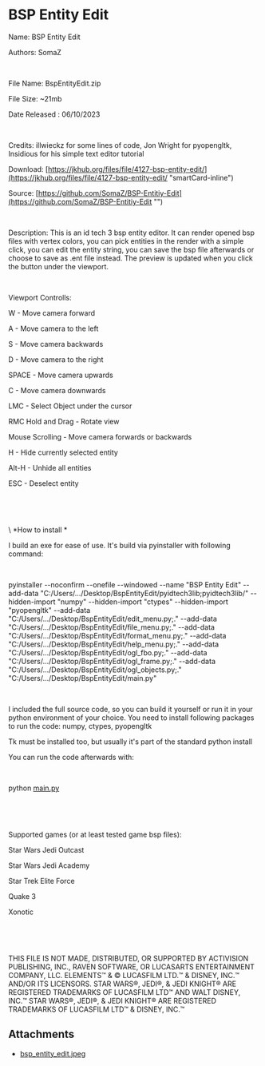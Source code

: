 # BSP Entity Edit

Name: BSP Entity Edit

Authors: SomaZ

‌

File Name: BspEntityEdit.zip

File Size: ~21mb

Date Released : 06/10/2023

‌

Credits: illwieckz for some lines of code, Jon Wright for pyopengltk, Insidious for his simple text editor tutorial

Download: [https://jkhub.org/files/file/4127-bsp-entity-edit/](https://jkhub.org/files/file/4127-bsp-entity-edit/ "smartCard-inline")

Source: [https://github.com/SomaZ/BSP-Entitiy-Edit](https://github.com/SomaZ/BSP-Entitiy-Edit "‌")

‌

Description: This is an id tech 3 bsp entity editor. It can render opened bsp files with vertex colors, you can pick entities in the render with a simple click, you can edit the entity string, you can save the bsp file afterwards or choose to save as .ent file instead. The preview is updated when you click the button under the viewport.

‌

Viewport Controlls:

W - Move camera forward

A - Move camera to the left

S - Move camera backwards

D - Move camera to the right

SPACE - Move camera upwards

C - Move camera downwards

LMC - Select Object under the cursor

RMC Hold and Drag - Rotate view

Mouse Scrolling - Move camera forwards or backwards

H - Hide currently selected entity

Alt-H - Unhide all entities

ESC - Deselect entity

‌

‌

\ \*How to install \*

I build an exe for ease of use. It's build via pyinstaller with following command:

‌

pyinstaller --noconfirm --onefile --windowed --name "BSP Entity Edit" --add-data "C:/Users/.../Desktop/BspEntityEdit/pyidtech3lib;pyidtech3lib/" --hidden-import "numpy" --hidden-import "ctypes" --hidden-import "pyopengltk" --add-data "C:/Users/.../Desktop/BspEntityEdit/edit\_menu.py;." --add-data "C:/Users/.../Desktop/BspEntityEdit/file\_menu.py;." --add-data "C:/Users/.../Desktop/BspEntityEdit/format\_menu.py;." --add-data "C:/Users/.../Desktop/BspEntityEdit/help\_menu.py;." --add-data "C:/Users/.../Desktop/BspEntityEdit/ogl\_fbo.py;." --add-data "C:/Users/.../Desktop/BspEntityEdit/ogl\_frame.py;." --add-data "C:/Users/.../Desktop/BspEntityEdit/ogl_objects.py;."  "C:/Users/.../Desktop/BspEntityEdit/main.py"

‌

I included the full source code, so you can build it yourself or run it in your python environment of your choice. You need to install following packages to run the code: numpy, ctypes, pyopengltk

Tk must be installed too, but usually it's part of the standard python install

You can run the code afterwards with:

‌

python [main.py](http://main.py "‌")

‌

‌

Supported games (or at least tested game bsp files):

Star Wars Jedi Outcast

Star Wars Jedi Academy

Star Trek Elite Force

Quake 3

Xonotic

‌

‌

THIS FILE IS NOT MADE, DISTRIBUTED, OR SUPPORTED BY ACTIVISION PUBLISHING, INC., RAVEN SOFTWARE, OR LUCASARTS ENTERTAINMENT COMPANY, LLC. ELEMENTS™ & © LUCASFILM LTD.™ & DISNEY, INC.™ AND/OR ITS LICENSORS. STAR WARS®, JEDI®, & JEDI KNIGHT® ARE REGISTERED TRADEMARKS OF LUCASFILM LTD™ AND WALT DISNEY, INC.™ STAR WARS®, JEDI®, & JEDI KNIGHT® ARE REGISTERED TRADEMARKS OF LUCASFILM LTD™ & DISNEY, INC.™

## Attachments

- [bsp_entity_edit.jpeg](https://trello.com/1/cards/648ab3f032e8ef0a2e24c109/attachments/648ab50f770cd8bf2dcf6165/download/bsp_entity_edit.jpeg)
